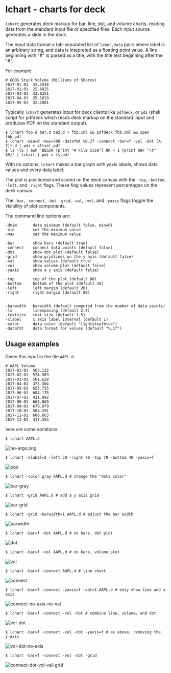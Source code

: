 # lchart - charts for deck

```lchart``` generates deck markup for  bar, line, dot, and volume charts, reading data from the standard input file or specified files. Each input source generates a slide in the deck.

The input data format a tab-separated list of ```label,data``` pairs where label is an arbitrary string, 
and data is intepreted as a floating point value. A line beginning with "#" is parsed as a title, 
with the title text beginning after the "#".

For example:

	# GOOG Stock Volume (Millions of Shares)
	2017-01-01	33.1916
	2017-02-01	25.6825
	2017-03-01	33.8351
	2017-04-01	25.1619
	2017-05-01	32.1801
	


Typically ```lchart``` generates input for deck clients like ```pdfdeck```, or ```pdi``` (shell script for pdfdeck which reads
deck markup on the standard input and produces PDF on the standard output).

    $ lchart foo.d bar.d baz.d > fbb.xml && pdfdeck fbb.xml && open fbb.pdf
	$ lchart -min=0 -max=700 -datafmt %0.2f -connect -bar=f -vol -dot [A-Z]*.d | pdi > allvol.pdf
    $ ls -lS | awk 'BEGIN {print "# File Size"} NR > 1 {print $NF "\t" $5}' | lchart | pdi > fs.pdf

With no options, ```lchart``` makes a bar graph with yaxis labels, shows data values and every data label.

The plot is positioned and scaled on the deck canvas with the 
```-top```, ```-bottom```, ```-left```, and ```-right``` flags. 
These flag values represent percentages on the deck canvas.

The  ```-bar```, ```-connect```, ```-dot```, ```-grid```, ```-val```, ```-vol```, and ```-yaxis``` 
flags toggle the visibility of plot components.  




The command line options are:

	-dmim       data minimum (default false, min=0)
	-min        set the minimum value
	-max        set the maximum value

	-bar        show bars (default true)
	-connect    connect data points (default false)
	-dot        show dot plot (default false)
	-grid       show gridlines on the y axis (default false)
	-val        show values (default true)
	-vol        show volume plot (default false)
	-yaxis      show a y axis (default false)
	
	-top        top of the plot (default 80)
	-bottom     bottom of the plot (default 30)
	-left       left margin (default 20)
	-right      right margin (default 80)
	
	
	-barwidth   barwidth (default computed from the number of data points)
	-ls         linespacing (default 2.4)
	-textsize   text size (default 1.5)
	-xlabel     x axis label interval (default 1)
	-color      data color (default "lightsteelblue")
	-datafmt    data format for values (default "%.1f")


## Usage examples

Given this input in the file ```AAPL.d```

	# AAPL Volume
	2017-01-01	563.122
	2017-02-01	574.969
	2017-03-01	561.628
	2017-04-01	373.304
	2017-05-01	653.755
	2017-06-01	684.178
	2017-07-01	421.992
	2017-08-01	661.069
	2017-09-01	679.879
	2017-10-01	504.291
	2017-11-01	600.663
	2017-12-01	417.354

here are some variations.

	$ lchart AAPL.d

![no-args.png](no-args.png)

	$ lchart -xlabel=2 -left 30 -right 70 -top 70 -bottom 40 -yaxis=f

![pos](pos.png)

	$ lchart -color gray AAPL.d # change the "data color"

![bar-gray](bar-gray.png)

	$ lchart -grid AAPL.d # add a y axis grid

![bar-grid](bar-grid.png)

	$ lchart -grid -barwidth=1 AAPL.d # adjust the bar width

![barwidth](barwidth.png)

	$ lchart -bar=f -dot AAPL.d # no bars, dot plot

![dot](dot.png)

	$ lchart -bar=f -vol AAPL.d # no bars, volume plot

![vol](vol.png)

	$ lchart -bar=f -connect AAPL.d # line chart

![connect](connect.png)

	$ lchart -bar=f -connect -yaxis=f -val=f AAPL.d # only show line and x axis

![connect-no-axis-no-val](connect-no-axis-no-val.png)

	$ lchart -bar=f -connect -vol -dot # combine line, volume, and dot

![vol-dot](vol-dot.png)

	$ lchart -bar=f -connect -vol -dot -yaxis=f # as above, removing the y-axis

![vol-dot-no-axis](vol-dot-no-axis.png)

	$ lchart -bar=f -connect -vol -dot -grid 

![connect-dot-vol-val-grid](connect-dot-vol-val-grid.png)



